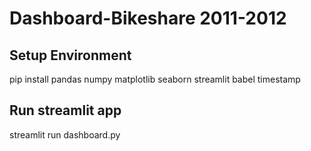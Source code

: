 # Dashboard-Bikeshare 2011-2012
## Setup Environment
pip install pandas numpy matplotlib seaborn streamlit babel timestamp

## Run streamlit app
streamlit run dashboard.py
